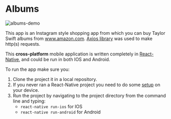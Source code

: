 # Albums

![albums-demo](https://cloud.githubusercontent.com/assets/8977795/25768894/75cf29f0-31db-11e7-808c-12b115464de0.gif)

This app is an Instagram style shopping app from which you can
buy Taylor Swift albums from www.amazon.com. [Axios library](https://www.npmjs.com/package/axios) was used to make
http(s) requests. 

This **cross-platform** mobile application is written completely in [React-Native](https://facebook.github.io/react-native/), and could be run in both IOS and Android.

To run the app make sure you:

1. Clone the project it in a local repository.
1. If you never ran a React-Native project you need to do some [setup](https://facebook.github.io/react-native/docs/getting-started.html) on your device.
1. Run the project by navigating to the project directory from the command line and typing:
    * `react-native run-ios` for IOS
    * `react-native run-android` for Android
